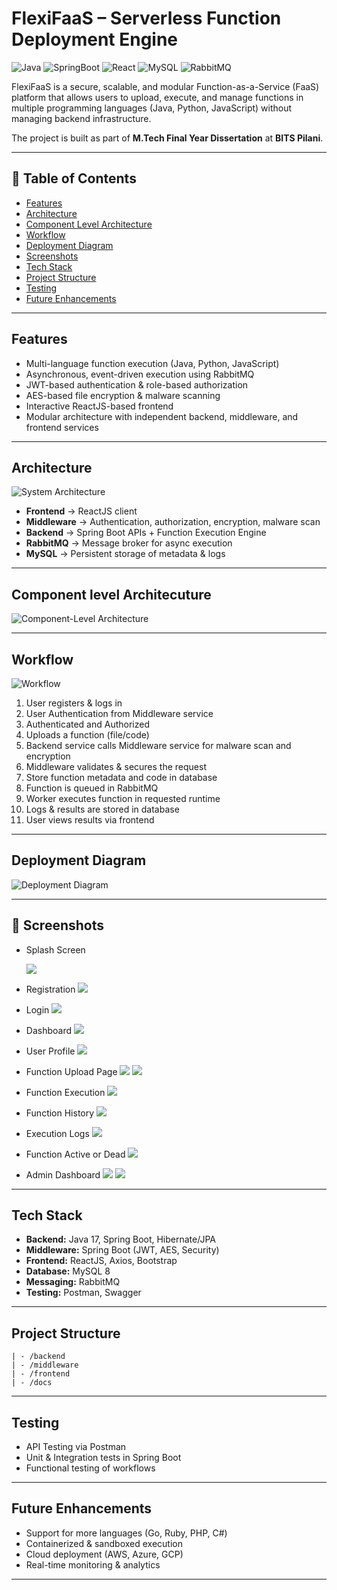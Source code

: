 # FlexiFaaS – Serverless Function Deployment Engine

![Java](https://img.shields.io/badge/Java-17-blue)
![SpringBoot](https://img.shields.io/badge/SpringBoot-3.x-green)
![React](https://img.shields.io/badge/React-18-blue)
![MySQL](https://img.shields.io/badge/MySQL-8-orange)
![RabbitMQ](https://img.shields.io/badge/RabbitMQ-latest-red)

FlexiFaaS is a secure, scalable, and modular Function-as-a-Service (FaaS) platform that allows users to upload, execute, and manage functions in multiple programming languages (Java, Python, JavaScript) without managing backend infrastructure.

The project is built as part of **M.Tech Final Year Dissertation** at **BITS Pilani**.

---

## 📑 Table of Contents

- [Features](#features)
- [Architecture](#architecture)
- [Component Level Architecture](#component-level-architecture)
- [Workflow](#workflow)
- [Deployment Diagram](#deployment-diagram)
- [Screenshots](#-screenshots)
- [Tech Stack](#tech-stack)
- [Project Structure](#project-structure)
- [Testing](#testing)
- [Future Enhancements](#future-enhancements)

---

## Features

- Multi-language function execution (Java, Python, JavaScript)
- Asynchronous, event-driven execution using RabbitMQ
- JWT-based authentication & role-based authorization
- AES-based file encryption & malware scanning
- Interactive ReactJS-based frontend
- Modular architecture with independent backend, middleware, and frontend services

---

## Architecture

![System Architecture](./docs/system-architecture.png)

- **Frontend** → ReactJS client
- **Middleware** → Authentication, authorization, encryption, malware scan
- **Backend** → Spring Boot APIs + Function Execution Engine
- **RabbitMQ** → Message broker for async execution
- **MySQL** → Persistent storage of metadata & logs

---

## Component level Architecuture

![Component-Level Architecture](./docs/component-level-architecture.png)

---

## Workflow

![Workflow](./docs/workflow.png)

1. User registers & logs in
2. User Authentication from Middleware service
3. Authenticated and Authorized
4. Uploads a function (file/code)
5. Backend service calls Middleware service for malware scan and encryption
6. Middleware validates & secures the request
7. Store function metadata and code in database
8. Function is queued in RabbitMQ
9. Worker executes function in requested runtime
10. Logs & results are stored in database
11. User views results via frontend

---

## Deployment Diagram

![Deployment Diagram](./docs/deployment-diagram.png)

---

## 📸 Screenshots

- Splash Screen

  ![](./docs/screenshots/splashscreen.png)

- Registration
  ![](./docs/screenshots/registration.png)
- Login
  ![](./docs/screenshots/login.2png.png)
- Dashboard
  ![](./docs/screenshots/dashboard.png)

- User Profile
  ![](./docs/screenshots/userprofile.png)

- Function Upload Page
  ![](./docs/screenshots/functionUpload.png)
  ![](./docs/screenshots/functionUpload2.png)

- Function Execution
  ![](./docs/screenshots/FunctionExecution.png)
- Function History
  ![](./docs/screenshots/FunctionHistory.png)
- Execution Logs
  ![](./docs/screenshots/ExecutionLogs.png)

- Function Active or Dead
  ![](./docs/screenshots/ActiveOrDead.png)

- Admin Dashboard
  ![](./docs/screenshots/AdminDashboard.png)
  ![](./docs/screenshots/AdminFunctionOverview.png)

---

## Tech Stack

- **Backend:** Java 17, Spring Boot, Hibernate/JPA
- **Middleware:** Spring Boot (JWT, AES, Security)
- **Frontend:** ReactJS, Axios, Bootstrap
- **Database:** MySQL 8
- **Messaging:** RabbitMQ
- **Testing:** Postman, Swagger

---

## Project Structure

```
| - /backend
| - /middleware
| - /frontend
| - /docs
```

---

## Testing

- API Testing via Postman
- Unit & Integration tests in Spring Boot
- Functional testing of workflows

---

## Future Enhancements

- Support for more languages (Go, Ruby, PHP, C#)
- Containerized & sandboxed execution
- Cloud deployment (AWS, Azure, GCP)
- Real-time monitoring & analytics

---
